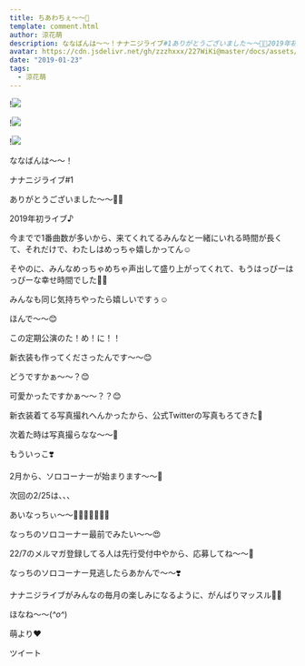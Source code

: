 ```yaml
---
title: ちあわちぇ〜〜🐥
template: comment.html
author: 涼花萌
description: ななばんは〜〜！ナナニジライブ#1ありがとうございました〜〜💓💓2019年初ライブ♪今までで1番曲数が多いから、来てくれてるみんなと一緒にいれる時間が...
avatar: https://cdn.jsdelivr.net/gh/zzzhxxx/227WiKi@master/docs/assets/photo/avatar/moe.jpg
date: "2019-01-23"
tags:
  - 涼花萌
---
```


!![](https://cdn.jsdelivr.net/gh/227WiKi/227WiKi-image@master/blog-image/moe-2019-01-23_1.jpg)

!![](https://cdn.jsdelivr.net/gh/227WiKi/227WiKi-image@master/blog-image/moe-2019-01-23_2.jpg)

!![](https://cdn.jsdelivr.net/gh/227WiKi/227WiKi-image@master/blog-image/moe-2019-01-23_3.jpg)







ななばんは〜〜！




ナナニジライブ#1


ありがとうございました〜〜💓💓











2019年初ライブ♪



今までで1番曲数が多いから、来てくれてるみんなと一緒にいれる時間が長くて、それだけで、わたしはめっちゃ嬉しかってん☺️


そやのに、みんなめっちゃめちゃ声出して盛り上がってくれて、もうはっぴーはっぴーな幸せ時間でした💓💓



みんなも同じ気持ちやったら嬉しいですぅ☺️










ほんで〜〜😊

この定期公演のた！め！に！！



新衣装も作ってくださったんです〜〜😊





どうですかぁ〜〜？😊



可愛かったですかぁ〜〜？？😊






新衣装着てる写真撮れへんかったから、公式Twitterの写真もろてきた🙈



次着た時は写真撮らなな〜〜📸










もういっこ❣️




2月から、ソロコーナーが始まります〜〜💓






次回の2/25は、、、









あいなっちぃ〜〜💓💓💓💓💓💓💓






なっちのソロコーナー最前でみたい〜〜😍





22/7のメルマガ登録してる人は先行受付中やから、応募してね〜〜💓






なっちのソロコーナー見逃したらあかんで〜〜❣️






ナナニジライブがみんなの毎月の楽しみになるように、がんばりマッスル💪🏻






ほなね〜〜(*^o^*)


萌より❤︎


ツイート



